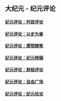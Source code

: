 ## 大纪元 - 纪元评论

#### [纪元评论：时政评论](indexes/nsc1025/README.md?07280330)
#### [纪元评论：以史为鉴](indexes/nsc1028/README.md?07280330)
#### [纪元评论：感悟随笔](indexes/nsc1035/README.md?07280330)
#### [纪元评论：纪元特稿](indexes/nsc424/README.md?07280330)
#### [纪元评论：财经评论](indexes/nsc1026/README.md?07280330)
#### [纪元评论：自由广场](indexes/nsc993/README.md?07280330)
#### [纪元评论：纪元社论](indexes/nsc422/README.md?07280330)
